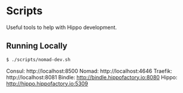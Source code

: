 # Scripts

Useful tools to help with Hippo development.

## Running Locally

```bash
$ ./scripts/nomad-dev.sh
```

Consul:  http://localhost:8500
Nomad:   http://localhost:4646
Traefik: http://localhost:8081
Bindle:  http://bindle.hippofactory.io:8080
Hippo:   http://hippo.hippofactory.io:5309
